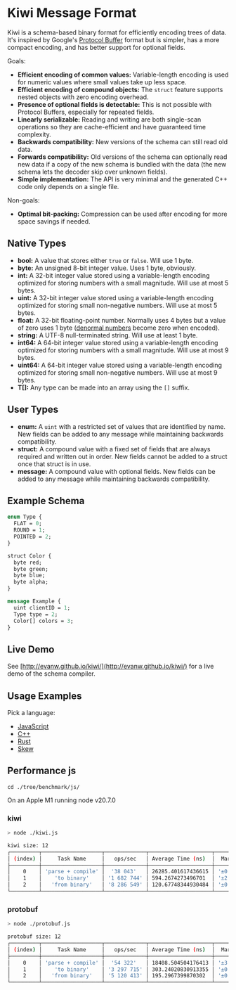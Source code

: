# Kiwi Message Format

Kiwi is a schema-based binary format for efficiently encoding trees of data.
It's inspired by Google's [Protocol Buffer](https://developers.google.com/protocol-buffers/) format but is simpler, has a more compact encoding, and has better support for optional fields.

Goals:

* **Efficient encoding of common values:** Variable-length encoding is used for numeric values where small values take up less space.
* **Efficient encoding of compound objects:** The `struct` feature supports nested objects with zero encoding overhead.
* **Presence of optional fields is detectable:** This is not possible with Protocol Buffers, especially for repeated fields.
* **Linearly serializable:** Reading and writing are both single-scan operations so they are cache-efficient and have guaranteed time complexity.
* **Backwards compatibility:** New versions of the schema can still read old data.
* **Forwards compatibility:** Old versions of the schema can optionally read new data if a copy of the new schema is bundled with the data (the new schema lets the decoder skip over unknown fields).
* **Simple implementation:** The API is very minimal and the generated C++ code only depends on a single file.

Non-goals:

* **Optimal bit-packing:** Compression can be used after encoding for more space savings if needed.

## Native Types

* **bool:** A value that stores either `true` or `false`. Will use 1 byte.
* **byte:** An unsigned 8-bit integer value. Uses 1 byte, obviously.
* **int:** A 32-bit integer value stored using a variable-length encoding optimized for storing numbers with a small magnitude. Will use at most 5 bytes.
* **uint:** A 32-bit integer value stored using a variable-length encoding optimized for storing small non-negative numbers. Will use at most 5 bytes.
* **float:** A 32-bit floating-point number. Normally uses 4 bytes but a value of zero uses 1 byte ([denormal numbers](https://en.wikipedia.org/wiki/Denormal_number) become zero when encoded).
* **string:** A UTF-8 null-terminated string. Will use at least 1 byte.
* **int64:** A 64-bit integer value stored using a variable-length encoding optimized for storing numbers with a small magnitude. Will use at most 9 bytes.
* **uint64:** A 64-bit integer value stored using a variable-length encoding optimized for storing small non-negative numbers. Will use at most 9 bytes.
* **T[]:** Any type can be made into an array using the `[]` suffix.

## User Types

* **enum:** A `uint` with a restricted set of values that are identified by name. New fields can be added to any message while maintaining backwards compatibility.
* **struct:** A compound value with a fixed set of fields that are always required and written out in order. New fields cannot be added to a struct once that struct is in use.
* **message:** A compound value with optional fields. New fields can be added to any message while maintaining backwards compatibility.

## Example Schema

```proto
enum Type {
  FLAT = 0;
  ROUND = 1;
  POINTED = 2;
}

struct Color {
  byte red;
  byte green;
  byte blue;
  byte alpha;
}

message Example {
  uint clientID = 1;
  Type type = 2;
  Color[] colors = 3;
}
```

## Live Demo

See [http://evanw.github.io/kiwi/](http://evanw.github.io/kiwi/) for a live demo of the schema compiler.

## Usage Examples

Pick a language:

* [JavaScript](./examples/js.md)
* [C++](./examples/cpp.md)
* [Rust](./examples/rust.md)
* [Skew](./examples/skew.md)

## Performance js

`cd ./tree/benchmark/js/`

On an Apple M1 running node v20.7.0

### kiwi

```sh
> node ./kiwi.js

kiwi size: 12
┌─────────┬───────────────────┬─────────────┬────────────────────┬──────────┬─────────┐
│ (index) │     Task Name     │   ops/sec   │ Average Time (ns)  │  Margin  │ Samples │
├─────────┼───────────────────┼─────────────┼────────────────────┼──────────┼─────────┤
│    0    │ 'parse + compile' │  '38 043'   │ 26285.401617436615 │ '±0.25%' │  38044  │
│    1    │    'to binary'    │ '1 682 744' │ 594.2674273496701  │ '±2.04%' │ 1682746 │
│    2    │   'from binary'   │ '8 286 549' │ 120.67748344930484 │ '±0.26%' │ 8286550 │
└─────────┴───────────────────┴─────────────┴────────────────────┴──────────┴─────────┘
```

### protobuf

```sh
> node ./protobuf.js

protobuf size: 12
┌─────────┬───────────────────┬─────────────┬────────────────────┬──────────┬─────────┐
│ (index) │     Task Name     │   ops/sec   │ Average Time (ns)  │  Margin  │ Samples │
├─────────┼───────────────────┼─────────────┼────────────────────┼──────────┼─────────┤
│    0    │ 'parse + compile' │  '54 322'   │ 18408.504504176413 │ '±3.13%' │  54398  │
│    1    │    'to binary'    │ '3 297 715' │ 303.24020830913355 │ '±0.50%' │ 3297716 │
│    2    │   'from binary'   │ '5 120 413' │ 195.2967399870302  │ '±0.50%' │ 5120416 │
└─────────┴───────────────────┴─────────────┴────────────────────┴──────────┴─────────┘
```